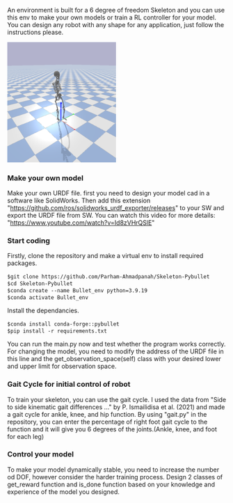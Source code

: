 An environment is built for a 6 degree of freedom Skeleton and you can use this env to make your own models or train a RL controller for your model. You can design any robot with any shape for any application, just follow the instructions please.

<img src="Data/Env.png" alt="drawing" width="250"/>


### Make your own model
Make your own URDF file.
first you need to design your model cad in a software like SolidWorks. Then add this extension "https://github.com/ros/solidworks_urdf_exporter/releases" to your SW and export the URDF file from SW. You can watch this video for more details: "https://www.youtube.com/watch?v=Id8zVHrQSlE"

### Start coding
Firstly, clone the repository and make a virtual env to install required packages.
```
$git clone https://github.com/Parham-Ahmadpanah/Skeleton-Pybullet
$cd Skeleton-Pybullet
$conda create --name Bullet_env python=3.9.19
$conda activate Bullet_env
```
Install the dependancies.
```
$conda install conda-forge::pybullet
$pip install -r requirements.txt
```
You can run the main.py now and test whether the program works correctly. For changing the model, you need to modify the address of the URDF file in this line and the     get_observation_space(self) class with your desired lower and upper limit for observation space.

### Gait Cycle for initial control of robot
To train your skeleton, you can use the gait cycle. I used the data from "Side to side kinematic gait differences ..." by P. Ismailidisa et al. (2021) and made a gait cycle for ankle, knee, and hip function. By using "gait.py" in the repository, you can enter the percentage of right foot gait cycle to the function and it will give you 6 degrees of the joints.(Ankle, knee, and foot for each leg) 

### Control your model
To make your model dynamically stable, you need to increase the number od DOF, however consider the harder training process. Design 2 classes of get_reward function and is_done function based on your knowledge and experience of the model you designed.


